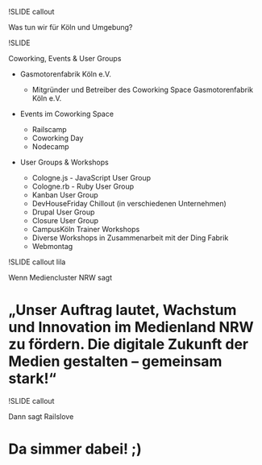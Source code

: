 !SLIDE callout

Was tun wir für Köln und Umgebung?

!SLIDE

Coworking, Events & User Groups

* Gasmotorenfabrik Köln e.V.
  * Mitgründer und Betreiber des Coworking Space Gasmotorenfabrik Köln e.V.

* Events im Coworking Space
  * Railscamp 
  * Coworking Day 
  * Nodecamp 

* User Groups & Workshops
  * Cologne.js - JavaScript User Group
  * Cologne.rb - Ruby User Group
  * Kanban User Group
  * DevHouseFriday Chillout (in verschiedenen Unternehmen)
  * Drupal User Group
  * Closure User Group 
  * CampusKöln Trainer Workshops
  * Diverse Workshops in Zusammenarbeit mit der Ding Fabrik 
  * Webmontag

!SLIDE callout lila

Wenn Mediencluster NRW sagt

# „Unser Auftrag lautet, Wachstum und Innovation im Medienland NRW zu fördern. Die digitale Zukunft der Medien gestalten – gemeinsam stark!“

!SLIDE callout

Dann sagt Railslove

# Da simmer dabei! ;)